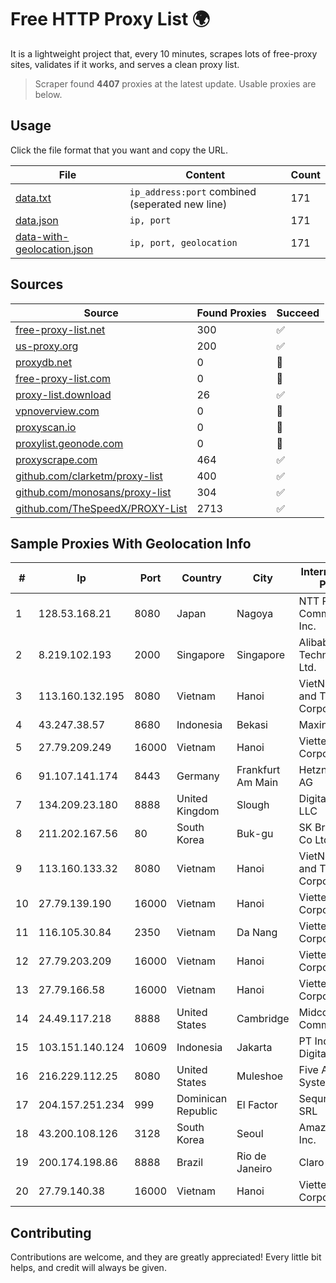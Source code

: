 
# Free HTTP Proxy List 🌍

It is a lightweight project that, every 10 minutes, scrapes lots of free-proxy sites, validates if it works, and serves a clean proxy list.


> Scraper found **4407** proxies at the latest update. Usable proxies are below.

## Usage

Click the file format that you want and copy the URL.


|File|Content|Count|
|----|-------|-----|
|[data.txt](https://raw.githubusercontent.com/themiralay/Proxy-List-World/master/data.txt)|`ip_address:port` combined (seperated new line)|171|
|[data.json](https://raw.githubusercontent.com/themiralay/Proxy-List-World/master/data.json)|`ip, port`|171|
|[data-with-geolocation.json](https://raw.githubusercontent.com/themiralay/Proxy-List-World/master/data-with-geolocation.json)|`ip, port, geolocation`|171|

## Sources

|Source|Found Proxies|Succeed|
|------|-------------|-------|
|[free-proxy-list.net](https://free-proxy-list.net)|300|✅|
|[us-proxy.org](https://www.us-proxy.org)|200|✅|
|[proxydb.net](http://proxydb.net)|0|🚫|
|[free-proxy-list.com](https://free-proxy-list.com/?page=&port=&type%5B%5D=http&type%5B%5D=https&up_time=0&search=Search)|0|🚫|
|[proxy-list.download](https://www.proxy-list.download/HTTP)|26|✅|
|[vpnoverview.com](https://vpnoverview.com/privacy/anonymous-browsing/free-proxy-servers)|0|🚫|
|[proxyscan.io](https://www.proxyscan.io)|0|🚫|
|[proxylist.geonode.com](https://proxylist.geonode.com/api/proxy-list?limit=300&page=1&sort_by=lastChecked&sort_type=desc&protocols=http,https)|0|🚫|
|[proxyscrape.com](https://api.proxyscrape.com/v2/?request=displayproxies&protocol=http&timeout=10000&country=all&ssl=all&anonymity=all)|464|✅|
|[github.com/clarketm/proxy-list](https://raw.githubusercontent.com/clarketm/proxy-list/master/proxy-list-raw.txt)|400|✅|
|[github.com/monosans/proxy-list](https://raw.githubusercontent.com/monosans/proxy-list/main/proxies/http.txt)|304|✅|
|[github.com/TheSpeedX/PROXY-List](https://raw.githubusercontent.com/TheSpeedX/PROXY-List/master/http.txt)|2713|✅|


## Sample Proxies With Geolocation Info

|#|Ip|Port|Country|City|Internet Service Provider|
|-|--|----|-------|----|-------------------------|
|1|128.53.168.21|8080|Japan|Nagoya|NTT PC Communications, Inc.|
|2|8.219.102.193|2000|Singapore|Singapore|Alibaba (US) Technology Co., Ltd.|
|3|113.160.132.195|8080|Vietnam|Hanoi|VietNam Post and Telecom Corporation|
|4|43.247.38.57|8680|Indonesia|Bekasi|Maxindo|
|5|27.79.209.249|16000|Vietnam|Hanoi|Viettel Corporation|
|6|91.107.141.174|8443|Germany|Frankfurt Am Main|Hetzner Online AG|
|7|134.209.23.180|8888|United Kingdom|Slough|DigitalOcean, LLC|
|8|211.202.167.56|80|South Korea|Buk-gu|SK Broadband Co Ltd|
|9|113.160.133.32|8080|Vietnam|Hanoi|VietNam Post and Telecom Corporation|
|10|27.79.139.190|16000|Vietnam|Hanoi|Viettel Corporation|
|11|116.105.30.84|2350|Vietnam|Da Nang|Viettel Corporation|
|12|27.79.203.209|16000|Vietnam|Hanoi|Viettel Corporation|
|13|27.79.166.58|16000|Vietnam|Hanoi|Viettel Corporation|
|14|24.49.117.218|8888|United States|Cambridge|Midcontinent Communications|
|15|103.151.140.124|10609|Indonesia|Jakarta|PT Indotechno Digital Komputasi|
|16|216.229.112.25|8080|United States|Muleshoe|Five Area Systems, LLC|
|17|204.157.251.234|999|Dominican Republic|El Factor|Sequre Networks SRL|
|18|43.200.108.126|3128|South Korea|Seoul|Amazon.com, Inc.|
|19|200.174.198.86|8888|Brazil|Rio de Janeiro|Claro S.A|
|20|27.79.140.38|16000|Vietnam|Hanoi|Viettel Corporation|



## Contributing

Contributions are welcome, and they are greatly appreciated! Every
little bit helps, and credit will always be given.

